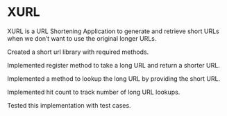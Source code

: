 # XURL
XURL is a URL Shortening Application  to generate and retrieve short URLs when we don’t want to use the original longer URLs.

Created a short url library with required methods.

Implemented register method to take a long URL and return a shorter URL.

Implemented a method to lookup the long URL by providing the short URL.

Implemented hit count to track number of long URL lookups.

Tested this implementation with test cases.
